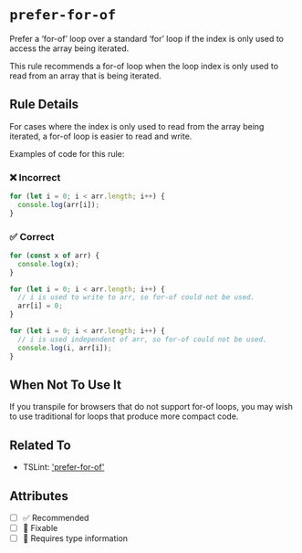 # `prefer-for-of`

Prefer a ‘for-of’ loop over a standard ‘for’ loop if the index is only used to access the array being iterated.

This rule recommends a for-of loop when the loop index is only used to read from an array that is being iterated.

## Rule Details

For cases where the index is only used to read from the array being iterated, a for-of loop is easier to read and write.

Examples of code for this rule:

<!--tabs-->

### ❌ Incorrect

```js
for (let i = 0; i < arr.length; i++) {
  console.log(arr[i]);
}
```

### ✅ Correct

```js
for (const x of arr) {
  console.log(x);
}

for (let i = 0; i < arr.length; i++) {
  // i is used to write to arr, so for-of could not be used.
  arr[i] = 0;
}

for (let i = 0; i < arr.length; i++) {
  // i is used independent of arr, so for-of could not be used.
  console.log(i, arr[i]);
}
```

## When Not To Use It

If you transpile for browsers that do not support for-of loops, you may wish to use traditional for loops that produce more compact code.

## Related To

- TSLint: ['prefer-for-of'](https://palantir.github.io/tslint/rules/prefer-for-of/)

## Attributes

- [ ] ✅ Recommended
- [ ] 🔧 Fixable
- [ ] 💭 Requires type information
